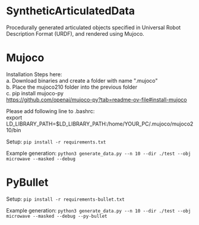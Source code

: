 # SyntheticArticulatedData
Procedurally generated articulated objects specified in Universal Robot Description Format (URDF), and rendered using Mujoco.

# Mujoco

Installation Steps here:<br>
a. Download binaries and create a folder with name ".mujoco"<br>
b. Place the mujoco210 folder into the previous folder<br>
c. pip install mujoco-py<br>
https://github.com/openai/mujoco-py?tab=readme-ov-file#install-mujoco<br>

Please add following line to .bashrc:<br>
export LD_LIBRARY_PATH=$LD_LIBRARY_PATH:/home/YOUR_PC/.mujoco/mujoco210/bin<br>


Setup:
```pip install -r requirements.txt```

Example generation:
```python3 generate_data.py --n 10 --dir ./test --obj microwave --masked --debug```

# PyBullet

Setup:
```pip install -r requirements-bullet.txt```

Example generation:
```python3 generate_data.py --n 10 --dir ./test --obj microwave --masked --debug --py-bullet```
